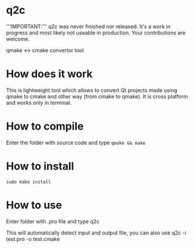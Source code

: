 q2c
===

'''IMPORTANT:''' q2c was never finished nor released. It's a work in progress and most likely not useable in production. Your contributions are welcome.

qmake &lt;-> cmake convertor tool


How does it work
=================

This is lightweight tool which allows to convert Qt projects made using qmake to
cmake and other way (from cmake to qmake). It is cross platform and works only
in terminal.

How to compile
===============

Enter the folder with source code and type `qmake && make`


How to install
===============
    sudo make install

How to use
===========

Enter folder with .pro file and type
    q2c

This will automatically detect input and output file, you can also use
    q2c -i test.pro -o test.cmake

